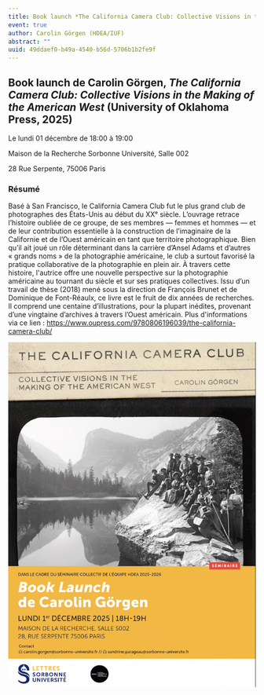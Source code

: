 ```yaml
---
title: Book launch *The California Camera Club: Collective Visions in the Making of the American West*
event: true
author: Carolin Görgen (HDEA/IUF)
abstract: ""
uuid: 49ddaef0-b49a-4540-b56d-5706b1b2fe9f
---
```


## Book launch de Carolin Görgen, *The California Camera Club: Collective Visions in the Making of the American West* (University of Oklahoma Press, 2025)

Le lundi 01 décembre de 18:00 à 19:00

Maison de la Recherche Sorbonne Université, Salle 002

28 Rue Serpente, 75006 Paris


### Résumé

Basé à San Francisco, le California Camera Club fut le plus grand club de photographes des États-Unis au début du XXᵉ siècle. L’ouvrage retrace l’histoire oubliée de ce groupe, de ses membres — femmes et hommes — et de leur contribution essentielle à la construction de l’imaginaire de la Californie et de l’Ouest américain en tant que territoire photographique. Bien qu’il ait joué un rôle déterminant dans la carrière d’Ansel Adams et d’autres « grands noms » de la photographie américaine, le club a surtout favorisé la pratique collaborative de la photographie en plein air. À travers cette histoire, l'autrice offre une nouvelle perspective sur la photographie américaine au tournant du siècle et sur ses pratiques collectives. 
Issu d’un travail de thèse (2018) mené sous la direction de François Brunet et de Dominique de Font-Réaulx, ce livre est le fruit de dix années de recherches. Il comprend une centaine d’illustrations, pour la plupart inédites, provenant d’une vingtaine d’archives à travers l’Ouest américain. 
Plus d'informations via ce lien : https://www.oupress.com/9780806196039/the-california-camera-club/




![small](Club.jpg)
